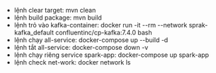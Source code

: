 - lệnh clear target: mvn clean
- lệnh build package: mvn build
- lệnh trỏ vào kafka-container: docker run -it --rm --network sprak-kafka_default confluentinc/cp-kafka:7.4.0 bash
- lệnh chạy all-service: docker-compose up --build -d
- lệnh tắt all-service: docker-compose down -v
- lệnh chạy riêng service spark-app: docker-compose up spark-app
- lệnh check net-work: docker network ls

